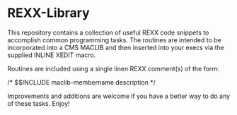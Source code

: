 # REXX-Library

This repository contains a collection of useful REXX code snippets to accomplish common
programming tasks. The routines are intended to be incorporated into a CMS MACLIB and then
inserted into your execs via the supplied INLINE XEDIT macro.

Routines are included using a single linen REXX comment(s) of the form:

/* $$INCLUDE maclib-membername description */
  
Improvements and additions are welcome if you have a better way to do any of these tasks.
Enjoy!
  
